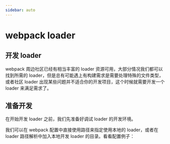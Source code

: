 ```yaml
---
sidebar: auto
---
```


# webpack loader

## 开发 loader

webpack 周边社区已经有相当丰富的 loader 资源可用，大部分情况我们都可以找到所需的 loader，但是总有可能遇上有构建需求是需要处理特殊的文件类型，或者社区 loader 出现某些问题并不适合你的开发项目，这个时候就需要开发一个 loader 来满足需求了。

## 准备开发

在开始开发 loader 之前，我们先准备好调试 loader 的开发环境。

我们可以在 webpack 配置中直接使用路径来指定使用本地的 loader，或者在 loader 路径解析中加入本地开发 loader 的目录。看看配置例子：

```js

```